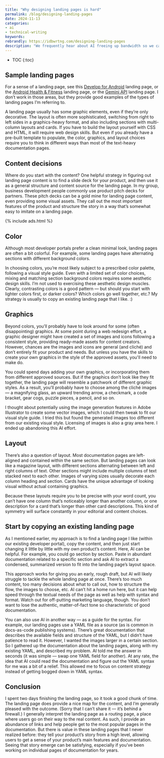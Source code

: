 ```yaml
---
title: "Why designing landing pages is hard"
permalink: /blog/designing-landing-pages
date: 2024-11-13
categories:
- ai
- technical-writing
keywords: 
rebrandly: https://idbwrtng.com/designing-landing-pages
description: "We frequently hear about AI freeing up bandwidth so we can focus on more complex, strategic tasks. For me, one of those tasks has been to work on a landing page for one of our products. It’s something I've been meaning to get to for months. I’m not sure why I don’t naturally gravitate toward designing landing pages. If you already have comprehensive documentation, creating the landing page should be simple: gather section overviews and arrange them logically in an appealing layout. Still, landing pages can be challenging, not just in designing the content and flow, but in tackling the visual and graphical elements of the page. This post includes my rambling thoughts on landing pages and why they’re challenging for technical writers."
---
```


* TOC
{:toc}


## Sample landing pages

For a sense of a landing page, see this [Develop for Android](https://developer.android.com/develop) landing page, or the [Android Health & Fitness](https://developer.android.com/health-and-fitness) landing page, or the [Gemini API](https://ai.google.dev/gemini-api/docs) landing page. I don’t work in those areas, but they provide good examples of the types of landing pages I’m referring to.

A landing page usually has some graphic elements, even if they’re only decorative. The layout is often more sophisticated, switching from right to left sides in a graphics-heavy format, and also including sections with multi-column layouts and cards. If you have to build the layout yourself with CSS and HTML, it will require web design skills. But even if you already have a pre-built template to populate, the color, graphics, and layout choices require you to think in different ways than most of the text-heavy documentation pages.

## Content decisions

Where do you start with the content? One helpful strategy in figuring out landing page content is to find a slide deck for your product, and then use it as a general structure and content source for the landing page. In my group, business development people commonly use product pitch decks for partners. These pitch decks can be a gold mine for landing page content, even providing some visual assets. They call out the most important features of the product and structure the story in a way that’s somewhat easy to imitate on a landing page.

{% include ads.html %}

## Color

Although most developer portals prefer a clean minimal look, landing pages are often a bit colorful. For example, some landing pages have alternating sections with different background colors. 

In choosing colors, you’re most likely subject to a prescribed color palette, following a visual style guide. Even with a limited set of color choices, mixing and matching section background colors requires some aesthetic design skills. I’m not used to exercising these aesthetic design muscles. Clearly, contrasting colors is a good pattern — but should you start with lighter colors first, or darker colors? Which colors go well together, etc.? My strategy is usually to copy an existing landing page that I like. :)


## Graphics

Beyond colors, you’ll probably have to look around for some (often disappointing) graphics. At some point during a web redesign effort, a graphic designer might have created a set of images and icons following a consistent style, providing ready-made assets for content creators. However, chances are the images and icons are general (and cliché) and don’t entirely fit your product and needs. But unless you have the skills to create your own graphics in the style of the approved assets, you'll need to make do.

You could spend days adding your own graphics, or incorporating them from different approved sources. But if the graphics don’t look like they fit together, the landing page will resemble a patchwork of different graphic styles. As a result, you’ll probably have to choose among the cliché images — a magnifying glass, an upward trending arrow, a checkmark, a code bracket, gear cogs, puzzle pieces, a pencil, and so on. 

I thought about potentially using the image generation features in Adobe Illustrator to create some vector images, which I could then tweak to fit our visual style guide. I tried this but found the generated images too different from our existing visual style. Licensing of images is also a gray area here. I ended up abandoning this AI effort.


## Layout

There’s also a question of layout. Most documentation pages are left-aligned and contained within the same section. But landing pages can look like a magazine layout, with different sections alternating between left and right columns of text. Other sections might include multiple columns of text stacked next to each other. Images of varying sizes usually decorate each column heading and section. Cards have the unique advantage of looking visual without actual containing graphics.

Because these layouts require you to be precise with your word count, you can’t have one column that’s noticeably longer than another column, or one description for a card that’s longer than other card descriptions. This kind of symmetry will surface constantly in your editorial and content choices.


## Start by copying an existing landing page

As I mentioned earlier, my approach is to find a landing page I like (within our existing developer portal), copy the content, and then just start changing it little by little with my own product’s content. Here, AI can be helpful. For example, you could go section by section. Paste in abundant documentation related to a specific section and ask AI to extract a condensed, summarized version to fit into the landing page’s layout space. 

This approach works for giving you an early, rough draft, but AI will likely struggle to tackle the whole landing page at once. There’s too much content, too many decisions about what to call out, how to structure the flow, the images to choose, etc. AI can’t hit a home run here, but it can help speed through the textual needs of the page as well as help with syntax and format. Watch out for off-putting marketing language, though. You don’t want to lose the authentic, matter-of-fact tone so characteristic of good documentation.

You can also use AI in another way — as a guide for the syntax. For example, our landing pages use a YAML file as a source (as is common in docs-as-code publishing systems). There’s great documentation that describes the available fields and structure of the YAML, but I didn’t have patience to read it. However, I wanted the images larger in a certain section. So I gathered up the documentation about the landing pages, along with my existing YAML, and described my problem. AI told me the answer in seconds (it was simple — swap one YAML field for another). At any rate, the idea that AI could read the documentation and figure out the YAML syntax for me was a bit of a relief. This allowed me to focus on content strategy instead of getting bogged down in YAML syntax.


## Conclusion

I spent two days finishing the landing page, so it took a good chunk of time. The landing page does provide a nice map for the content, and I’m generally pleased with the outcome. (Sorry that I can’t share it — it’s behind a firewall.) I generally interpret the landing page as a routing page, a place where users go on their way to the real content. As such, I provide an abundance of links and help people get to the most popular pages in the documentation. But there is value in these landing pages that I never realized before: they tell your product’s story from a high level, allowing users to get a sense of your product’s main features and documentation. Seeing that story emerge can be satisfying, especially if you’ve been working on individual pages of documentation for years.
